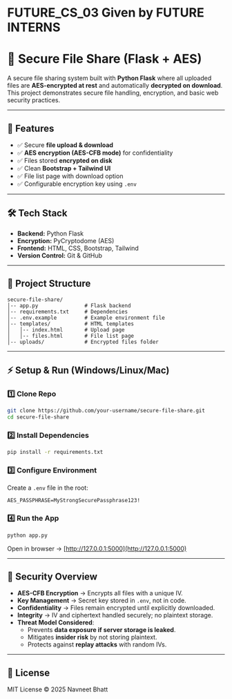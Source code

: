 # FUTURE_CS_03 Given by FUTURE INTERNS

# 🔐 Secure File Share (Flask + AES)

A secure file sharing system built with **Python Flask** where all uploaded files are **AES-encrypted at rest** and automatically **decrypted on download**.  
This project demonstrates secure file handling, encryption, and basic web security practices.

---

## 🚀 Features
- ✅ Secure **file upload & download**
- ✅ **AES encryption (AES-CFB mode)** for confidentiality
- ✅ Files stored **encrypted on disk**
- ✅ Clean **Bootstrap + Tailwind UI**
- ✅ File list page with download option
- ✅ Configurable encryption key using `.env`

---

## 🛠️ Tech Stack
- **Backend:** Python Flask  
- **Encryption:** PyCryptodome (AES)  
- **Frontend:** HTML, CSS, Bootstrap, Tailwind  
- **Version Control:** Git & GitHub  

---

## 📂 Project Structure
```
secure-file-share/
│-- app.py               # Flask backend
│-- requirements.txt     # Dependencies
│-- .env.example         # Example environment file
│-- templates/           # HTML templates
│   │-- index.html       # Upload page
│   │-- files.html       # File list page
│-- uploads/             # Encrypted files folder
```

---

## ⚡ Setup & Run (Windows/Linux/Mac)

### 1️⃣ Clone Repo
```sh
git clone https://github.com/your-username/secure-file-share.git
cd secure-file-share
```

### 2️⃣ Install Dependencies
```sh
pip install -r requirements.txt
```

### 3️⃣ Configure Environment
Create a `.env` file in the root:
```
AES_PASSPHRASE=MyStrongSecurePassphrase123!
```

### 4️⃣ Run the App
```sh
python app.py
```

Open in browser → [http://127.0.0.1:5000](http://127.0.0.1:5000)

---

## 🔑 Security Overview
- **AES-CFB Encryption** → Encrypts all files with a unique IV.  
- **Key Management** → Secret key stored in `.env`, not in code.  
- **Confidentiality** → Files remain encrypted until explicitly downloaded.  
- **Integrity** → IV and ciphertext handled securely; no plaintext storage.  
- **Threat Model Considered**:
  - Prevents **data exposure if server storage is leaked**.  
  - Mitigates **insider risk** by not storing plaintext.  
  - Protects against **replay attacks** with random IVs.  

---

## 📜 License
MIT License © 2025 Navneet Bhatt
